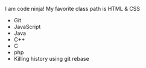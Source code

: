 I am code ninja!
My favorite class path is HTML & CSS
* Git
* JavaScript
* Java
* C++
* C
* php
* Killing history using git rebase
